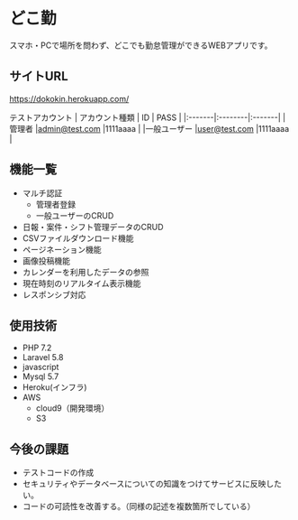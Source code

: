 # どこ勤  
スマホ・PCで場所を問わず、どこでも勤怠管理ができるWEBアプリです。

## サイトURL
<https://dokokin.herokuapp.com/>  

テストアカウント
| アカウント種類 | ID | PASS |
|:-------|:--------|:-------|
|管理者    |admin@test.com    |1111aaaa    |
|一般ユーザー    |user@test.com    |1111aaaa    |

## 機能一覧
* マルチ認証
    * 管理者登録
    * 一般ユーザーのCRUD
* 日報・案件・シフト管理データのCRUD
* CSVファイルダウンロード機能
* ページネーション機能
* 画像投稿機能
* カレンダーを利用したデータの参照
* 現在時刻のリアルタイム表示機能
* レスポンシブ対応

## 使用技術
* PHP 7.2
* Laravel 5.8
* javascript
* Mysql 5.7
* Heroku(インフラ)
* AWS
    * cloud9（開発環境）
    * S3

## 今後の課題
* テストコードの作成
* セキュリティやデータベースについての知識をつけてサービスに反映したい。
* コードの可読性を改善する。（同様の記述を複数箇所でしている）
